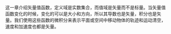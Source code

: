 这一章介绍矢量值函数，定义域是实数集合，而值域是矢量而不是标量。当矢量值函数变化的时候，变化的可以是大小和方向，所以其导数也是矢量，积分也是矢量。我们使用这些函数的微积分来表示平面或空间中移动物体的轨迹和运动清空，速度和加速度也都是矢量。
